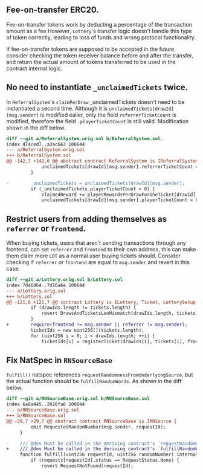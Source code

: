 ## Fee-on-transfer ERC20.
Fee-on-transfer tokens work by deducting a percentage of the transaction amount as a fee
However, `Lottery`'s transfer logic doesn't handle this type of token correctly, leading to loss of funds and wrong protocol functionality. 

If fee-on-transfer tokens are supposed to be accepted in the future, consider checking the token receiver balance before and after the transfer, and return the actual amount of tokens transferred to be used in the contract internal logic.

## No need to instantiate `_unclaimedTickets` twice.
In `ReferralSystem`'s `claimPerDraw` _unclaimedTickets doesn't need to be instantiated a second time. Although it is `unclaimedTickets[drawId][msg.sender]` is modified ealier, only the field `referrerTicketCount` is modified, therefore the field `.playerTicketCount` is still valid. Modification shown in the diff below.


```diff
diff --git a/ReferralSystem.orig.sol b/ReferralSystem.sol.
index d74ced7..a3ac663 100644
--- a/ReferralSystem.orig.sol
+++ b/ReferralSystem.sol
@@ -142,7 +142,6 @@ abstract contract ReferralSystem is IReferralSystem {
             unclaimedTickets[drawId][msg.sender].referrerTicketCount = 0;
         }

-        _unclaimedTickets = unclaimedTickets[drawId][msg.sender];
         if (_unclaimedTickets.playerTicketCount > 0) {
             claimedReward += playerRewardsPerDrawForOneTicket[drawId] * _unclaimedTickets.playerTicketCount;
             unclaimedTickets[drawId][msg.sender].playerTicketCount = 0;
```

## Restrict users from adding themselves as `referrer` or `frontend`.
When buying tickets, users that aren't sending transactions through any frontend, can set `referrer` and `frontend` to their own address, this can make them claim more `LOT` as a normal user buying tickets should. Consider checking if `referrer` or `frontend` are equal to `msg.sender` and revert in this case. 

```diff
diff --git a/Lottery.orig.sol b/Lottery.sol
index 7da6d64..7d16a6e 100644
--- a/Lottery.orig.sol
+++ b/Lottery.sol
@@ -121,6 +121,7 @@ contract Lottery is ILottery, Ticket, LotterySetup, ReferralSystem, RNSourceCont
         if (drawIds.length != tickets.length) {
             revert DrawsAndTicketsLenMismatch(drawIds.length, tickets.length);
         }
+        require(frontend != msg.sender || referrer != msg.sender);
         ticketIds = new uint256[](tickets.length);
         for (uint256 i = 0; i < drawIds.length; ++i) {
             ticketIds[i] = registerTicket(drawIds[i], tickets[i], frontend, referrer);
```

## Fix NatSpec in `RNSourceBase`
`fulfill()` natspec references `requestRandomnessFromUnderlyingSource`, but the actual function should be `fulfillRandomWords`. As shown in the diff below.

```diff
diff --git a/RNSourceBase.orig.sol b/RNSourceBase.sol
index 6a8a445..2026fa6 100644
--- a/RNSourceBase.orig.sol
+++ b/RNSourceBase.sol
@@ -29,7 +29,7 @@ abstract contract RNSourceBase is IRNSource {
         emit RequestedRandomNumber(msg.sender, requestId);
     }

-    /// @dev Must be called in the deriving contract's `requestRandomnessFromUnderlyingSource` function
+    /// @dev Must be called in the deriving contract's `fulfillRandomWords` function
     function fulfill(uint256 requestId, uint256 randomNumber) internal {
         if (requests[requestId].status == RequestStatus.None) {
             revert RequestNotFound(requestId);
```